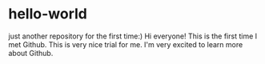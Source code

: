 # hello-world
just another repository for the first time:)
Hi everyone!
This is the first time I met Github. This is very nice trial for me. I'm very excited to learn more about Github.
